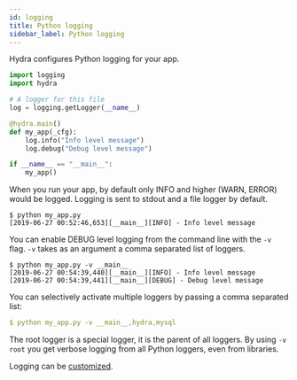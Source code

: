 ```yaml
---
id: logging
title: Python logging
sidebar_label: Python logging
---
```


Hydra configures Python logging for your app.
```python
import logging
import hydra

# A logger for this file
log = logging.getLogger(__name__)

@hydra.main()
def my_app(_cfg):
    log.info("Info level message")
    log.debug("Debug level message")

if __name__ == "__main__":
    my_app()
```

When you run  your app, by default only INFO and higher (WARN, ERROR) would be logged.
Logging is sent to stdout and a file logger by default.
```text
$ python my_app.py
[2019-06-27 00:52:46,653][__main__][INFO] - Info level message
```

You can enable DEBUG level logging from the command line with the `-v` flag.
`-v` takes as an argument a comma separated list of loggers.
```text
$ python my_app.py -v __main__
[2019-06-27 00:54:39,440][__main__][INFO] - Info level message
[2019-06-27 00:54:39,441][__main__][DEBUG] - Debug level message
```
You can selectively activate multiple loggers by passing a comma separated list:
```yaml
$ python my_app.py -v __main__,hydra,mysql 
```
The root logger is a special logger, it is the parent of all loggers. By using `-v root` you get verbose logging from
all Python loggers, even from libraries.

Logging can be [customized](../configure_hydra/logging).


